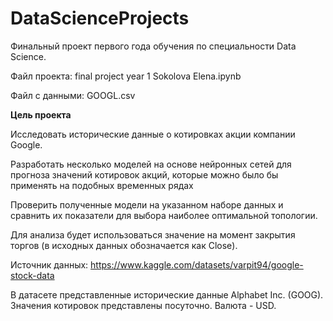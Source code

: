 # DataScienceProjects

Финальный проект первого года обучения по специальности Data Science.

Файл проекта: 
final project year 1 Sokolova Elena.ipynb


Файл с данными: 
GOOGL.csv


**Цель проекта**

Исследовать исторические данные о котировках акции компании Google.

Разработать несколько моделей на основе нейронных сетей для прогноза значений котировок акций, которые можно было бы применять на подобных временных рядах

Проверить полученные модели на указанном наборе данных и сравнить их показатели для выбора наиболее оптимальной топологии.

Для анализа будет использоваться значение на момент закрытия торгов (в исходных данных обозначается как Close).


Источник данных:
https://www.kaggle.com/datasets/varpit94/google-stock-data

В датасете представленные исторические данные Alphabet Inc. (GOOG). Значения котировок представлены посуточно. Валюта - USD.
